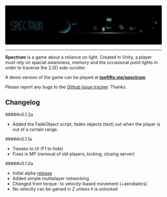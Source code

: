 ![Spectrum](img/logo.png)

--------------

__Spectrum__ is a game about a reliance on light. Created in Unity, a player must rely on spacial awareness, memory and the occasional point lights in order to traverse the 2.5D side-scroller.

A demo version of the game can be played at __[toofifty.me/spectrum](http://toofifty.me/spectrum)__.

Please report any bugs to the [Github Issue tracker](https://github.com/Toofifty/spectrum/issues). Thanks.



Changelog
---------

#####v0.1.2a

* Added the FadeObject script, fades objects (text) out when the player is out of a certain range.

#####v0.1.1a

* Tweaks to UI (F1 to hide)
* Fixes in MP (removal of old players, kicking, closing server)

#####v0.1.0a

* Initial alpha [release](https://github.com/Toofifty/spectrum/releases)
* Added simple multiplayer networking
* Changed from torque- to velocity-based movement (+aerobatics)
* No velocity can be gained in Z unless it is unlocked
